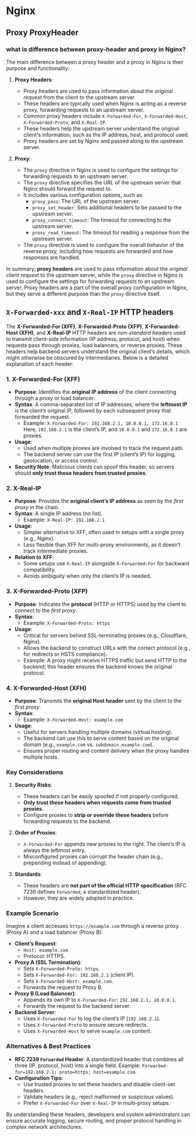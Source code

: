 # Nginx

## Proxy ProxyHeader

### what is difference between proxy-header and proxy in Nginx?

The main difference between a proxy header and a proxy in Nginx is their purpose and functionality:

1. **Proxy Headers**:

   - Proxy headers are used to pass information about the _original request_ from the client to the upstream server.
   - These headers are typically used when Nginx is acting as a reverse proxy, forwarding requests to an upstream server.
   - Common proxy headers include `X-Forwarded-For`, `X-Forwarded-Host`, `X-Forwarded-Proto`, and `X-Real-IP`.
   - These headers help the upstream server understand the original client's information, such as the IP address, host, and protocol used.
   - Proxy headers are set by Nginx and passed along to the upstream server.

2. **Proxy**:
   - The `proxy` directive in Nginx is used to configure the settings for forwarding requests to an upstream server.
   - The `proxy` directive specifies the URL of the upstream server that Nginx should forward the request to.
   - It includes various configuration options, such as:
     - `proxy_pass`: The URL of the upstream server.
     - `proxy_set_header`: Sets additional headers to be passed to the upstream server.
     - `proxy_connect_timeout`: The timeout for connecting to the upstream server.
     - `proxy_read_timeout`: The timeout for reading a response from the upstream server.
   - The `proxy` directive is used to configure the overall behavior of the reverse proxy, including how requests are forwarded and how responses are handled.

In summary, **proxy headers** are used to pass information about the _original client request_ to the upstream server, while the `proxy` directive in Nginx is used to configure the settings for forwarding requests to an upstream server. Proxy headers are a part of the overall proxy configuration in Nginx, but they serve a different purpose than the `proxy` directive itself.

## `X-Forwarded-xxx` and `X-Real-IP` HTTP headers

The **X-Forwarded-For (XFF)**, **X-Forwarded-Proto (XFP)**, **X-Forwarded-Host (XFH)**, and **X-Real-IP** HTTP headers are _non-standard headers_ used to transmit client-side information (IP address, protocol, and host) when requests pass through proxies, load balancers, or reverse proxies. These headers help backend servers understand the original client’s details, which might otherwise be obscured by intermediaries. Below is a detailed explanation of each header:

### **1. X-Forwarded-For (XFF)**

- **Purpose**: Identifies the **original IP address** of the client connecting through a proxy or load balancer.
- **Syntax**: A comma-separated list of IP addresses, where the **leftmost IP** is the client’s original IP, followed by each subsequent proxy that forwarded the request.
  - Example:
    `X-Forwarded-For: 192.168.2.1, 10.0.0.1, 172.16.0.1`
    Here, `192.168.2.1` is the client’s IP, and `10.0.0.1` and `172.16.0.1` are proxies.
- **Usage**:
  - Used when multiple proxies are involved to track the request path.
  - The backend server can use the first IP (client’s IP) for logging, geolocation, or access control.
- **Security Note**: Malicious clients can spoof this header, so servers should **only trust these headers from trusted proxies**.

### **2. X-Real-IP**

- **Purpose**: Provides the **original client’s IP address** as seen by the _first proxy_ in the chain.
- **Syntax**: A single IP address (no list).
  - Example:
    `X-Real-IP: 192.168.2.1`
- **Usage**:
  - Simpler alternative to XFF, often used in setups with a single proxy (e.g., Nginx).
  - Less flexible than XFF for multi-proxy environments, as it doesn’t track intermediate proxies.
- **Relation to XFF**:
  - Some setups use `X-Real-IP` alongside `X-Forwarded-For` for backward compatibility.
  - Avoids ambiguity when only the client’s IP is needed.

### **3. X-Forwarded-Proto (XFP)**

- **Purpose**: Indicates the **protocol** (HTTP or HTTPS) used by the client to connect to the _first proxy_.
- **Syntax**:
  - Example:
    `X-Forwarded-Proto: https`
- **Usage**:
  - Critical for servers behind SSL-terminating proxies (e.g., Cloudflare, Nginx).
  - Allows the backend to construct URLs with the correct protocol (e.g., for redirects or HSTS compliance).
  - Example: A proxy might receive HTTPS traffic but send HTTP to the backend; this header ensures the backend knows the original protocol.

### **4. X-Forwarded-Host (XFH)**

- **Purpose**: Transmits the **original Host header** sent by the client to the _first proxy_.
- **Syntax**:
  - Example:
    `X-Forwarded-Host: example.com`
- **Usage**:
  - Useful for servers handling multiple domains (virtual hosting).
  - The backend can use this to serve content based on the original domain (e.g., `example.com` vs. `subdomain.example.com`).
  - Ensures proper routing and content delivery when the proxy handles multiple hosts.

### **Key Considerations**

1. **Security Risks**:

   - These headers can be easily spoofed if not properly configured.
   - **Only trust these headers when requests come from trusted proxies**.
   - Configure proxies to **strip or override these headers** before forwarding requests to the backend.

2. **Order of Proxies**:

   - `X-Forwarded-For` appends new proxies to the right. The client’s IP is always the leftmost entry.
   - Misconfigured proxies can corrupt the header chain (e.g., prepending instead of appending).

3. **Standards**:
   - These headers are **not part of the official HTTP specification** (RFC 7239 defines `Forwarded`, a standardized header).
   - However, they are widely adopted in practice.

### **Example Scenario**

Imagine a client accesses `https://example.com` through a reverse proxy (Proxy A) and a load balancer (Proxy B):

- **Client’s Request**:
  - `Host: example.com`
  - Protocol: HTTPS.
- **Proxy A (SSL Termination)**:
  - Sets `X-Forwarded-Proto: https`.
  - Sets `X-Forwarded-For: 192.168.2.1` (client IP).
  - Sets `X-Forwarded-Host: example.com`.
  - Forwards the request to Proxy B.
- **Proxy B (Load Balancer)**:
  - Appends its own IP to `X-Forwarded-For`: `192.168.2.1, 10.0.0.1`.
  - Forwards the request to the backend server.
- **Backend Server**:
  - Uses `X-Forwarded-For` to log the client’s IP (`192.168.2.1`).
  - Uses `X-Forwarded-Proto` to ensure secure redirects.
  - Uses `X-Forwarded-Host` to serve `example.com` content.

### **Alternatives & Best Practices**

- **RFC 7239 `Forwarded` Header**: A standardized header that combines all three (IP, protocol, host) into a single field. Example:
  `Forwarded: for=192.168.2.1; proto=https; host=example.com`.
- **Configuration Tips**:
  - Use trusted proxies to set these headers and disable client-set headers.
  - Validate headers (e.g., reject malformed or suspicious values).
  - Prefer `X-Forwarded-For` over `X-Real-IP` in multi-proxy setups.

By understanding these headers, developers and system administrators can ensure accurate logging, secure routing, and proper protocol handling in complex network architectures.
